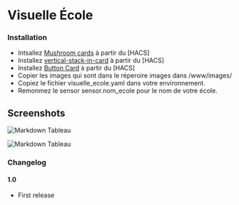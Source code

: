 # Visuelle École

### Installation
- Intsallez [Mushroom cards](https://github.com/piitaya/lovelace-mushroom) à partir du [HACS]
- Installez [vertical-stack-in-card](https://github.com/ofekashery/vertical-stack-in-card) à partir du [HACS]
- Installez [Button Card](https://github.com/custom-cards/button-card) à partir du [HACS] 
- Copier les images qui sont dans le réperoire images dans /www/images/
- Copiez le fichier visuelle_ecole.yaml dans votre environnement.
- Remonmez le sensor sensor.nom_ecole pour le nom de votre école.

## Screenshots

![Markdown Tableau](exemples/stat_ecole_ouverte.jpg)

![Markdown Tableau](exemples/stat_ecole_fermee.jpg)

### Changelog
#### 1.0
- First release

